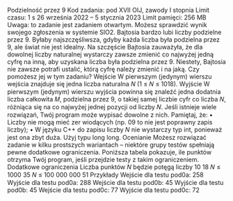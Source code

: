 Podzielność przez 9
Kod zadania: pod
XVII OIJ, zawody I stopnia Limit czasu: 1 s
26 września 2022 – 5 stycznia 2023 Limit pamięci: 256 MB
Uwaga: to zadanie jest zadaniem otwartym. Możesz sprawdzić wynik swojego zgłoszenia w systemie SIO2.
Bajtosia bardzo lubi liczby podzielne przez 9. Byłaby najszczęśliwsza, gdyby każda liczba była podzielna przez 9, ale świat
nie jest idealny. Na szczęście Bajtosia zauważyła, że dla dowolnej liczby naturalnej wystarczy zawsze zmienić co najwyżej
jedną cyfrę na inną, aby uzyskana liczba była podzielna przez 9. Niestety, Bajtosia nie zawsze potrafi ustalić, którą cyfrę
należy zmienić i na jaką. Czy pomożesz jej w tym zadaniu?
Wejście
W pierwszym (jedynym) wierszu wejścia znajduje się jedna liczba naturalna 𝑁 (1 ≤ 𝑁 ≤ 1018).
Wyjście
W pierwszym (jedynym) wierszu wyjścia powinna się znaleźć jedna dodatnia liczba całkowita 𝑀, podzielna przez 9,
o takiej samej liczbie cyfr co liczba 𝑁, różniąca się na co najwyżej jednej pozycji od liczby 𝑁.
Jeśli istnieje wiele rozwiązań, Twój program może wypisać dowolne z nich. Pamiętaj, że:
• Liczby nie mogą mieć zer wiodących (np. 09 to nie jest poprawny zapis liczby);
• W języku C++ do zapisu liczby 𝑁 nie wystarczy typ int, ponieważ jest ona zbyt duża. Użyj typu long long.
Ocenianie
Możesz rozwiązać zadanie w kilku prostszych wariantach – niektóre grupy testów spełniają pewne dodatkowe ograniczenia.
Poniższa tabela pokazuje, ile punktów otrzyma Twój program, jeśli przejdzie testy z takim ograniczeniem.
Dodatkowe ograniczenia Liczba punktów
𝑁 będzie potęgą liczby 10 18
𝑁 ≤ 1000 35
𝑁 ≤ 100 000 000 51
Przykłady
Wejście dla testu pod0a:
258
Wyjście dla testu pod0a:
288
Wejście dla testu pod0b:
45
Wyjście dla testu pod0b:
45
Wejście dla testu pod0c:
77
Wyjście dla testu pod0c:
72
